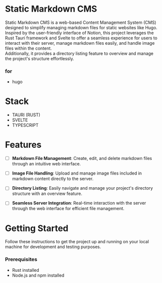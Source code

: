 # Static Markdown CMS
Static Markdown CMS is a web-based Content Management System (CMS) 
designed to simplify managing markdown files for static websites like Hugo.   
Inspired by the user-friendly interface of Notion, this project leverages 
the Rust Tauri framework and Svelte to offer a seamless experience for users 
to interact with their server, manage markdown files easily, and handle image files within the content.   
Additionally, it provides a directory listing feature to overview and manage the project's structure effortlessly.

### for
* hugo

# Stack
* TAURI (RUST)
* SVELTE
* TYPESCRIPT

# Features
- [ ] **Markdown File Management**: Create, edit, and delete markdown files through an intuitive web interface.
- [ ] **Image File Handling**: Upload and manage image files included in markdown content directly to the server.
- [ ] **Directory Listing**: Easily navigate and manage your project's directory structure with an overview feature.
- [ ] **Seamless Server Integration**: Real-time interaction with the server through the web interface for efficient file management.


# Getting Started
Follow these instructions to get the project up and running on your local machine for development and testing purposes.

### Prerequisites
* Rust installed
* Node.js and npm installed
